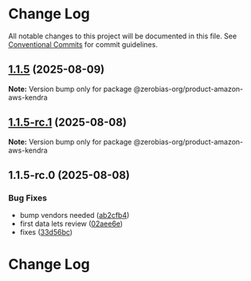 # Change Log

All notable changes to this project will be documented in this file.
See [Conventional Commits](https://conventionalcommits.org) for commit guidelines.

## [1.1.5](https://github.com/zerobias-org/product/compare/@zerobias-org/product-amazon-aws-kendra@1.1.5-rc.1...@zerobias-org/product-amazon-aws-kendra@1.1.5) (2025-08-09)

**Note:** Version bump only for package @zerobias-org/product-amazon-aws-kendra





## [1.1.5-rc.1](https://github.com/zerobias-org/product/compare/@zerobias-org/product-amazon-aws-kendra@1.1.5-rc.0...@zerobias-org/product-amazon-aws-kendra@1.1.5-rc.1) (2025-08-08)

**Note:** Version bump only for package @zerobias-org/product-amazon-aws-kendra





## 1.1.5-rc.0 (2025-08-08)


### Bug Fixes

* bump vendors needed ([ab2cfb4](https://github.com/zerobias-org/product/commit/ab2cfb4a9cf2e3008e08b068f98011fec096c932))
* first data lets review ([02aee6e](https://github.com/zerobias-org/product/commit/02aee6e8c4f11675de7c63a00f4c8254a67a4dd7))
* fixes ([33d56bc](https://github.com/zerobias-org/product/commit/33d56bcaedf3fa5e3939a33c0fb57eda53539d05))





# Change Log
